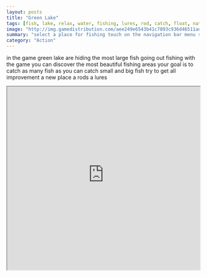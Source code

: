```yaml
---
layout: posts
title: "Green Lake"
tags: [fish, lake, relax, water, fishing, lures, rod, catch, float, nature, reel, free, online, games, oyna, game, free, games, play, play, games]
image: "http://img.gamedistribution.com/aee249e6543b41c7893c936d46511ad5-512x384.jpeg"
summary: "select a place for fishing touch on the navigation bar menu specify the place to throw bait cast your reel and try to catch some fish  free online games oyna game free games play play games"
category: "Action"
---
```


in the game green lake are hiding the most large fish going out fishing with the game you can discover the most beautiful fishing areas your goal is to catch as many fish as you can catch small and big fish try to get all improvement a new place a rods a lures

<iframe width="100%" height="480px;" src="http://html5.gamedistribution.com/aee249e6543b41c7893c936d46511ad5/"></iframe>